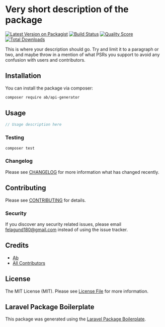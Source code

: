 # Very short description of the package

[![Latest Version on Packagist](https://img.shields.io/packagist/v/ab/api-generator.svg?style=flat-square)](https://packagist.org/packages/ab/api-generator)
[![Build Status](https://img.shields.io/travis/ab/api-generator/master.svg?style=flat-square)](https://travis-ci.org/ab/api-generator)
[![Quality Score](https://img.shields.io/scrutinizer/g/ab/api-generator.svg?style=flat-square)](https://scrutinizer-ci.com/g/ab/api-generator)
[![Total Downloads](https://img.shields.io/packagist/dt/ab/api-generator.svg?style=flat-square)](https://packagist.org/packages/ab/api-generator)

This is where your description should go. Try and limit it to a paragraph or two, and maybe throw in a mention of what PSRs you support to avoid any confusion with users and contributors.

## Installation

You can install the package via composer:

```bash
composer require ab/api-generator
```

## Usage

``` php
// Usage description here
```

### Testing

``` bash
composer test
```

### Changelog

Please see [CHANGELOG](CHANGELOG.md) for more information what has changed recently.

## Contributing

Please see [CONTRIBUTING](CONTRIBUTING.md) for details.

### Security

If you discover any security related issues, please email felagund180@gmail.com instead of using the issue tracker.

## Credits

- [Ab](https://github.com/ab)
- [All Contributors](../../contributors)

## License

The MIT License (MIT). Please see [License File](LICENSE.md) for more information.

## Laravel Package Boilerplate

This package was generated using the [Laravel Package Boilerplate](https://laravelpackageboilerplate.com).